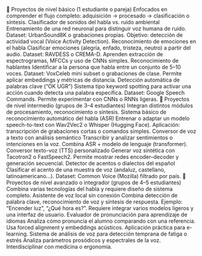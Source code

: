 🔹 Proyectos de nivel básico (1 estudiante o pareja)
Enfocados en comprender el flujo completo: adquisición → procesado → clasificación o síntesis.
Clasificador de sonidos del habla vs. ruido ambiental
Entrenamiento de una red neuronal para distinguir voz humana de ruido.
Dataset: UrbanSound8K o grabaciones propias.
Objetivo: detección de actividad vocal (Voice Activity Detection).
Reconocimiento de emociones en el habla
Clasificar emociones (alegría, enfado, tristeza, neutro) a partir del audio.
Dataset: RAVDESS o CREMA-D.
Aprenden extracción de espectrogramas, MFCCs y uso de CNNs simples.
Reconocimiento de hablantes
Identificar a la persona que habla entre un conjunto de 5–10 voces.
Dataset: VoxCeleb mini subset o grabaciones de clase.
Permite aplicar embeddings y métricas de distancia.
Detección automática de palabras clave (“OK UGR”)
Sistema tipo keyword spotting para activar una acción cuando detecta una palabra específica.
Dataset: Google Speech Commands.
Permite experimentar con CNNs o RNNs ligeras.
🔹 Proyectos de nivel intermedio (grupos de 3–4 estudiantes)
Integran distintos módulos de procesamiento, reconocimiento o síntesis.
Sistema básico de reconocimiento automático del habla (ASR)
Entrenar o adaptar un modelo speech-to-text con Wav2Vec2 o Whisper (Hugging Face).
Aplicación: transcripción de grabaciones cortas o comandos simples.
Conversor de voz a texto con análisis semántico
Transcribir y analizar sentimientos o intenciones en la voz.
Combina ASR + modelo de lenguaje (transformer).
Conversor texto-voz (TTS) personalizado
Generar voz sintética con Tacotron2 o FastSpeech2.
Permite mostrar redes encoder–decoder y generación secuencial.
Detector de acentos o dialectos del español
Clasificar el acento de una muestra de voz (andaluz, castellano, latinoamericano…).
Dataset: Common Voice (Mozilla) filtrado por país.
🔹 Proyectos de nivel avanzado o integrador (grupos de 4–5 estudiantes)
Combina varias tecnologías del habla y requiere diseño de sistema completo.
Asistente de voz local sin conexión
Combina detección de palabra clave, reconocimiento de voz y síntesis de respuesta.
Ejemplo: “Encender luz”, “¿Qué hora es?”.
Requiere integrar varios modelos ligeros y una interfaz de usuario.
Evaluador de pronunciación para aprendizaje de idiomas
Analiza cómo pronuncia el alumno comparando con una referencia.
Usa forced alignment y embeddings acústicos.
Aplicación práctica para e-learning.
Sistema de análisis de voz para detección temprana de fatiga o estrés
Analiza parámetros prosódicos y espectrales de la voz.
Interdisciplinar con medicina o ergonomía.
